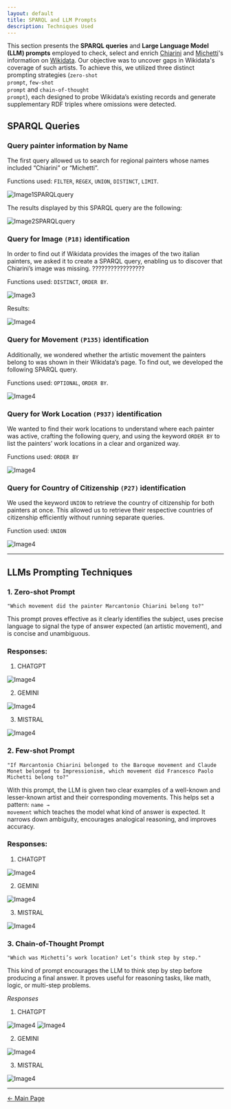 ```yaml
---
layout: default
title: SPARQL and LLM Prompts 
description: Techniques Used
---
```

This section presents the **SPARQL queries** and **Large Language Model (LLM) prompts** employed to check, select and enrich <a href="https://www.treccani.it/enciclopedia/marc-antonio-chiarini_%28Dizionario-Biografico%29/" target="_blank">Chiarini</a> and <a href="https://www.treccani.it/enciclopedia/francesco-paolo-michetti_%28Dizionario-Biografico%29/" target="_blank">Michetti</a>'s information on <a href="https://www.wikidata.org/wiki/Wikidata:Main_Page" target="_blank">Wikidata</a>. Our objective was to uncover gaps in Wikidata's coverage of such artists. To achieve this, we utilized three distinct prompting strategies (<code class="language-plaintext highlighter-rouge">zero-shot prompt</code>, <code class="language-plaintext highlighter-rouge">few-shot prompt</code> and <code class="language-plaintext highlighter-rouge">chain-of-thought prompt</code>), each designed to probe Wikidata’s existing records and generate supplementary RDF triples where omissions were detected.

## SPARQL Queries

### Query painter information by Name

The first query allowed us to search for regional painters whose names included “Chiarini” or “Michetti”.
   
Functions used: <code class="language-plaintext highlighter-rouge">FILTER</code>, <code class="language-plaintext highlighter-rouge">REGEX</code>, <code class="language-plaintext highlighter-rouge">UNION</code>, <code class="language-plaintext highlighter-rouge">DISTINCT</code>, <code class="language-plaintext highlighter-rouge">LIMIT</code>.

![Image1SPARQLquery](/abremipainters/assets/images/Immagine1.jpg)

The results displayed by this SPARQL query are the following:

![Image2SPARQLquery](/abremipainters/assets/images/Immagine2.jpg)

### Query for Image <code class="language-plaintext highlighter-rouge">(P18)</code> identification

In order to find out if Wikidata provides the images of the two italian painters, we asked it to create a SPARQL query, enabling us to discover that Chiarini’s image was missing. ?????????????????

Functions used: <code class="language-plaintext highlighter-rouge">DISTINCT</code>, <code class="language-plaintext highlighter-rouge">ORDER BY</code>.

![Image3](/abremipainters/assets/images/Immagine3.jpg)

Results: 

![Image4](/abremipainters/assets/images/Immagine4.jpg)

### Query for Movement <code class="language-plaintext highlighter-rouge">(P135)</code> identification

Additionally, we wondered whether the artistic movement the painters belong to was shown in their Wikidata’s page. To find out, we developed the following SPARQL query.

Functions used: <code class="language-plaintext highlighter-rouge">OPTIONAL</code>, <code class="language-plaintext highlighter-rouge">ORDER BY</code>.

![Image4](/abremipainters/assets/images/Immagine5.jpg)

### Query for Work Location <code class="language-plaintext highlighter-rouge">(P937)</code> identification

We wanted to find their work locations to understand where each painter was active, crafting the following query, and using the keyword <code class="language-plaintext highlighter-rouge">ORDER BY</code> to list the painters’ work locations in a clear and organized way.

Functions used: <code class="language-plaintext highlighter-rouge">ORDER BY</code>

![Image4](/abremipainters/assets/images/Immagine6.jpg)

### Query for Country of Citizenship <code class="language-plaintext highlighter-rouge">(P27)</code> identification

We used the keyword <code class="language-plaintext highlighter-rouge">UNION</code> to retrieve the country of citizenship for both painters at once. This allowed us to retrieve their respective countries of citizenship efficiently without running separate queries.

Function used: <code class="language-plaintext highlighter-rouge">UNION</code>

![Image4](/abremipainters/assets/images/Immagine7.jpg)

***

## LLMs Prompting Techniques

### 1. Zero-shot Prompt
  
<pre><code>"Which movement did the painter Marcantonio Chiarini belong to?"</code></pre>
This prompt proves effective as it clearly identifies the subject, uses precise language to signal the type of answer expected (an artistic movement), and is concise and unambiguous.

### Responses:

1. CHATGPT

![Image4](/abremipainters/assets/images/Immagine8.jpg)

2. GEMINI

![Image4](/abremipainters/assets/images/Immagine9.jpg)

3. MISTRAL

![Image4](/abremipainters/assets/images/Immagine10.jpg)

### 2. Few-shot Prompt

<pre><code>"If Marcantonio Chiarini belonged to the Baroque movement and Claude Monet belonged to Impressionism, which movement did Francesco Paolo Michetti belong to?"</code></pre>
With this prompt, the LLM is given two clear examples of a well-known and lesser-known artist and their corresponding movements. This helps set a pattern: <code class="language-plaintext highlighter-rouge">name → movement</code> which teaches the model what kind of answer is expected. It narrows down ambiguity, encourages analogical reasoning, and improves accuracy.

### Responses:

1. CHATGPT

![Image4](/abremipainters/assets/images/Immagine11.jpg)

2. GEMINI

![Image4](/abremipainters/assets/images/Immagine12.jpg)

3. MISTRAL

![Image4](/abremipainters/assets/images/Immagine13.jpg)

### 3. Chain-of-Thought Prompt

<pre><code>"Which was Michetti’s work location? Let’s think step by step."</code></pre>

This kind of prompt encourages the LLM to think step by step before producing a final answer. It proves useful for reasoning tasks, like math, logic, or multi-step problems.

*Responses*

1. CHATGPT

![Image4](/abremipainters/assets/images/Immagine14.jpg)
![Image4](/abremipainters/assets/images/Immagine15.jpg)

2. GEMINI

![Image4](/abremipainters/assets/images/Immagine16.jpg)

3. MISTRAL

![Image4](/abremipainters/assets/images/Immagine17.jpg)

***

[← Main Page](./)
